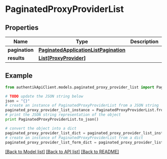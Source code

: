# PaginatedProxyProviderList


## Properties
Name | Type | Description | Notes
------------ | ------------- | ------------- | -------------
**pagination** | [**PaginatedApplicationListPagination**](PaginatedApplicationListPagination.md) |  | 
**results** | [**List[ProxyProvider]**](ProxyProvider.md) |  | 

## Example

```python
from authentikApiClient.models.paginated_proxy_provider_list import PaginatedProxyProviderList

# TODO update the JSON string below
json = "{}"
# create an instance of PaginatedProxyProviderList from a JSON string
paginated_proxy_provider_list_instance = PaginatedProxyProviderList.from_json(json)
# print the JSON string representation of the object
print PaginatedProxyProviderList.to_json()

# convert the object into a dict
paginated_proxy_provider_list_dict = paginated_proxy_provider_list_instance.to_dict()
# create an instance of PaginatedProxyProviderList from a dict
paginated_proxy_provider_list_form_dict = paginated_proxy_provider_list.from_dict(paginated_proxy_provider_list_dict)
```
[[Back to Model list]](../README.md#documentation-for-models) [[Back to API list]](../README.md#documentation-for-api-endpoints) [[Back to README]](../README.md)


